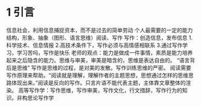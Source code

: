 # 1 引言
信息社会，利用信息捕捉资本，而不是过去的简单劳动
个人最需要的一定的能力结构，形象、抽象（图形、语言思维）阅读、写作
写作：创造信息，发布信息
1.科学技术、信息情报
2.高技术条件下，写作必须与高情感相联系
3.通过写作学习，学习苦吗，写作是快乐
老师的观点：能力是做成一件事情，素质是能力培养起来之后隐含的能力。思维与审美，审美是暗含的，思维是表达自由的。
“语言背后是思维”
写作是思维的过程，是对美的发散。写作训练思维的严密。
阅读需要写作原理来帮助。“阅读就是理解，理解作者的主题思想，思想通过怎样的思维思路体现出来。”阅读是反向的写作。只言片语不能代表主题，主体靠文章整体的渲染。
高等写作学：写作思维，写作审美，写作文化，行文措辞，写作行为的知识。非构思论写作学